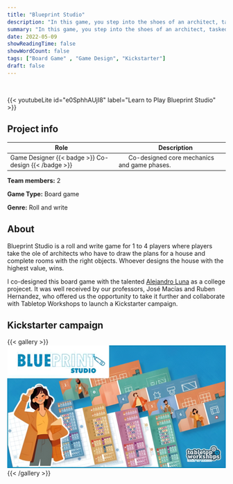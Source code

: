 ```yaml
---
title: "Blueprint Studio"
description: "In this game, you step into the shoes of an architect, tasked with designing the ultimate dream house."
summary: "In this game, you step into the shoes of an architect, tasked with designing the ultimate dream house."
date: 2022-05-09
showReadingTime: false
showWordCount: false
tags: ["Board Game" , "Game Design", "Kickstarter"]
draft: false
---
```


</br>

{{< youtubeLite id="e0SphhAUjI8" label="Learn to Play Blueprint Studio" >}}

## Project info

<table>
    <thead>
        <tr>
            <th>Role</th>
            <th>&nbsp;&nbsp;&nbsp;&nbsp;&nbsp;&nbsp;Description</th>
        </tr>
    </thead>
    <tbody>
         <tr>
            <td>
              Game Designer
              {{< badge >}}
              Co-design
              {{< /badge >}}
            </td>
            <td>&nbsp;&nbsp;&nbsp;&nbsp;&nbsp;&nbsp;Co-designed core mechanics and game phases.</td>
        </tr>
    </tbody>
</table>

__Team members:__ 2

__Game Type:__ Board game

__Genre:__ Roll and write

## About

Blueprint Studio is a roll and write game for 1 to 4 players where players take the ole of architects who have to draw the plans for a house and complete rooms with the right objects. Whoever designs the house with the highest value, wins.

I co-designed this board game with the talented [Alejandro Luna](https://www.linkedin.com/in/manuel-alejandro-luna-arce-2b27542a4/) as a college projecet. It was well received by our professors, José Macías and Ruben Hernandez, who offered us the opportunity to take it further and collaborate with Tabletop Workshops to launch a Kickstarter campaign.

## Kickstarter campaign

{{< gallery >}}
<a class="grid-w33 md:grid-w100" href="https://www.kickstarter.com/projects/tabletopworkshops/blueprint-studio" target="_blank"><img src="featured.png" class="m-0 nozoom not-prose" /></a>
{{< /gallery >}}

